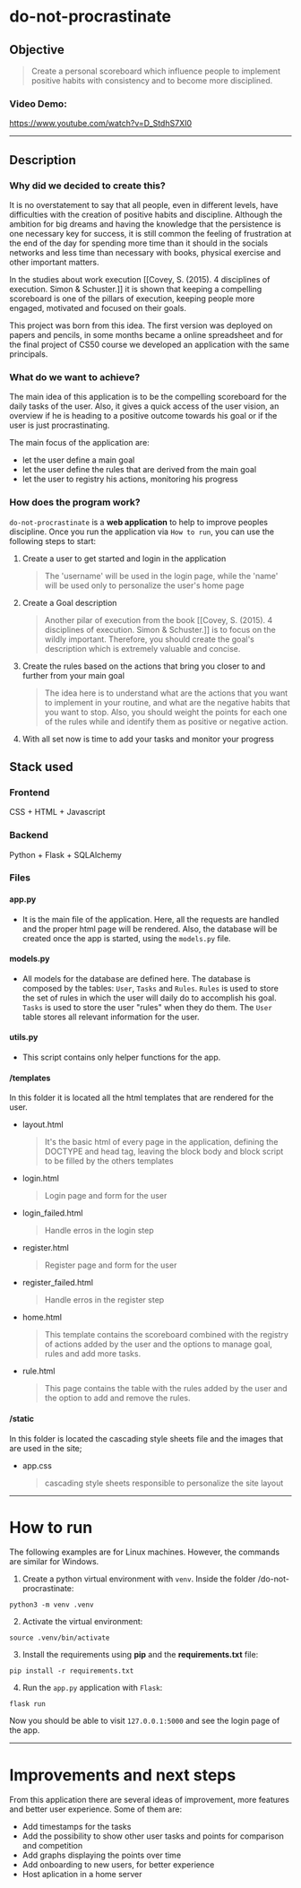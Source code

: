 # do-not-procrastinate

## Objective

> Create a personal scoreboard which influence people to implement positive habits with consistency and to become more disciplined.

### Video Demo:

https://www.youtube.com/watch?v=D_StdhS7XI0

---

## Description

### Why did we decided to create this?

It is no overstatement to say that all people, even in different levels, have difficulties with the creation of positive habits and discipline. Although the ambition for big dreams and having the knowledge that the persistence is one necessary key for success, it is still common the feeling of frustration at the end of the day for spending more time than it should in the socials networks and less time than necessary with books, physical exercise and other important matters.

In the studies about work execution [[Covey, S. (2015). 4 disciplines of execution. Simon & Schuster.]] it is shown that keeping a compelling scoreboard is one of the pillars of execution, keeping people more engaged, motivated and focused on their goals.

This project was born from this idea. The first version was deployed on papers and pencils, in some months became a online spreadsheet and for the final project of CS50 course we developed an application with the same principals.

### What do we want to achieve?

The main idea of this application is to be the compelling scoreboard for the daily tasks of the user.
Also, it gives a quick access of the user vision, an overview if he is heading to a positive outcome
towards his goal or if the user is just procrastinating.

The main focus of the application are:

-   let the user define a main goal
-   let the user define the rules that are derived from the main goal
-   let the user to registry his actions, monitoring his progress

### How does the program work?

`do-not-procrastinate` is a **web application** to help to improve peoples discipline.
Once you run the application via `How to run`, you can use the following steps to start:

1. Create a user to get started and login in the application

    > The 'username' will be used in the login page, while the 'name' will be used only to personalize the user's home page

2. Create a Goal description

    > Another pilar of execution from the book [[Covey, S. (2015). 4 disciplines of execution. Simon & Schuster.]] is to focus on the wildly important. Therefore, you should create the goal's description which is extremely valuable and concise.

3. Create the rules based on the actions that bring you closer to and further from your main goal

    > The idea here is to understand what are the actions that you want to implement in your routine, and what are the negative habits that you want to stop. Also, you should weight the points for each one of the rules while and identify them as positive or negative action.

4. With all set now is time to add your tasks and monitor your progress

## Stack used

### Frontend

CSS + HTML + Javascript

### Backend

Python + Flask + SQLAlchemy

### Files

#### app.py

-   It is the main file of the application. Here, all the requests are handled
    and the proper html page will be rendered. Also, the database will be created once
    the app is started, using the `models.py` file.

#### models.py

-   All models for the database are defined here. The database is composed by
    the tables: `User`, `Tasks` and `Rules`. `Rules` is used to store the set of
    rules in which the user will daily do to accomplish his goal. `Tasks` is used
    to store the user "rules" when they do them. The `User` table stores all
    relevant information for the user.

#### utils.py

-   This script contains only helper functions for the app.

#### /templates

In this folder it is located all the html templates that are rendered for the user.

-   layout.html

    > It's the basic html of every page in the application, defining the DOCTYPE and head tag, leaving the block body and block script to be filled by the others templates

-   login.html

    > Login page and form for the user

-   login_failed.html

    > Handle erros in the login step

-   register.html

    > Register page and form for the user

-   register_failed.html

    > Handle erros in the register step

-   home.html

    > This template contains the scoreboard combined with the registry of actions added by the user and the options to manage goal, rules and add more tasks.

-   rule.html
    > This page contains the table with the rules added by the user and the option to add and remove the rules.

#### /static

In this folder is located the cascading style sheets file and the images that are used in the site;

-   app.css
    > cascading style sheets responsible to personalize the site layout

---

# How to run

The following examples are for Linux machines. However, the commands are similar for Windows.

1. Create a python virtual environment with `venv`. Inside the folder /do-not-procrastinate:

`python3 -m venv .venv`

2. Activate the virtual environment:

`source .venv/bin/activate`

3. Install the requirements using **pip** and the **requirements.txt** file:

`pip install -r requirements.txt`

4. Run the `app.py` application with `Flask`:

`flask run`

Now you should be able to visit `127.0.0.1:5000` and see the login page of the app.

---

# Improvements and next steps

From this application there are several ideas of improvement, more features and better user experience.
Some of them are:

-   Add timestamps for the tasks
-   Add the possibility to show other user tasks and points for comparison and competition
-   Add graphs displaying the points over time
-   Add onboarding to new users, for better experience
-   Host aplication in a home server
